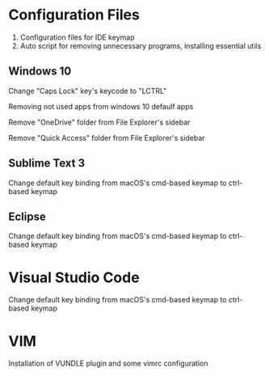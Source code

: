# Configuration Files
1. Configuration files for IDE keymap
2. Auto script for removing unnecessary programs, installing essential utils

## Windows 10
Change "Caps Lock" key's keycode to "LCTRL"

Removing not used apps from windows 10 defaulf apps

Remove "OneDrive" folder from File Explorer's sidebar

Remove "Quick Access" folder from File Explorer's sidebar

## Sublime Text 3
Change default key binding from macOS's cmd-based keymap to ctrl-based keymap

## Eclipse
Change default key binding from macOS's cmd-based keymap to ctrl-based keymap

# Visual Studio Code
Change default key binding from macOS's cmd-based keymap to ctrl-based keymap

# VIM
Installation of VUNDLE plugin and some vimrc configuration

